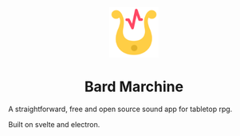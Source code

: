 <p align="center">
    <img alt="Bard Machine" src="./public/icon.svg" width="100" />
</p>
<h1 align="center">
  Bard Marchine
</h1>

A straightforward, free and open source sound app for tabletop rpg.

Built on svelte and electron.